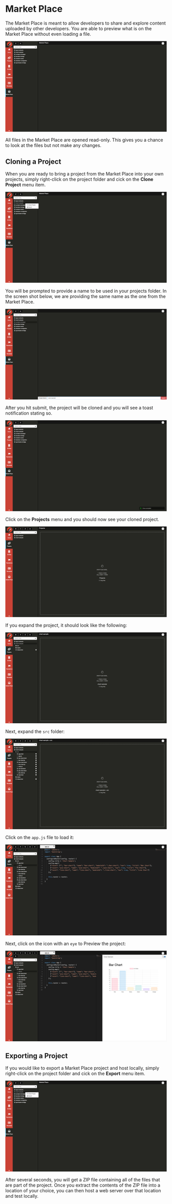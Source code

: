 # Market Place

The Market Place is meant to allow developers to share and explore content uploaded by other developers. You are able to preview what is on the Market Place without even loading a file.

![Market Place](../../assets/images/market-place/fec-market-place.png)

All files in the Market Place are opened read-only. This gives you a chance to look at the files but not make any changes.

## Cloning a Project

When you are ready to bring a project from the Market Place into your own projects, simply right-click on the project folder and cick on the **Clone Project** menu item.

![Market Place Clone](../../assets/images/market-place/clone/chart-sample/capture2.png)

You will be prompted to provide a name to be used in your projects folder. In the screen shot below, we are providing the same name as the one from the Market Place.

![Market Place Clone Name](../../assets/images/market-place/clone/chart-sample/capture3.png)

After you hit submit, the project will be cloned and you will see a toast notification stating so. 

![Market Place Project Cloned](../../assets/images/market-place/clone/chart-sample/capture4.png)

Click on the **Projects** menu and you should now see your cloned project. 

![Market Place Projects](../../assets/images/market-place/clone/chart-sample/capture5.png)

If you expand the project, it should look like the following:

![Market Place Projects](../../assets/images/market-place/clone/chart-sample/capture6.png)

Next, expand the `src` folder:

![Market Place Projects](../../assets/images/market-place/clone/chart-sample/capture7.png)

Click on the `app.js` file to load it:

![Market Place Projects](../../assets/images/market-place/clone/chart-sample/capture8.png)

Next, click on the icon with an `eye` to Preview the project:

![Market Place Projects](../../assets/images/market-place/clone/chart-sample/capture9.png)


## Exporting a Project

If you would like to export a Market Place project and host locally, simply right-click on the project folder and cick on the **Export** menu item.

![Market Place Export](../../assets/images/market-place/clone/chart-sample/capture2.png)

After several seconds, you will get a ZIP file containing all of the files that are part of the project. Once you extract the contents of the ZIP file into a location of your choice, you can then host a web server over that location and test locally. 

